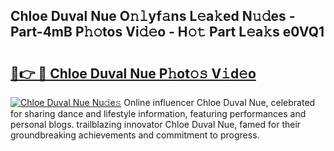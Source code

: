 ## Chloe Duval Nue O𝚗𝚕yf𝚊ns L𝚎a𝚔ed N𝚞𝚍es - Part-4mB P𝚑𝚘tos Vi𝚍𝚎o - H𝚘𝚝 Part L𝚎a𝚔s e0VQ1

# <h2><a href="http://kfbbz1.oniu.top/?m=Chloe+Duval+Nue">🔗👉 🔴 Chloe Duval Nue P𝚑ot𝚘𝚜 V𝚒d𝚎o</a></h2>

[![Chloe Duval Nue Nu𝚍e𝚜](https://i.imgur.com/0qMVB7G.gif)](http://kfbbz1.oniu.top/?m=Chloe+Duval+Nue)
Online influencer Chloe Duval Nue, celebrated for sharing dance and lifestyle information, featuring performances and personal blogs. trailblazing innovator Chloe Duval Nue, famed for their groundbreaking achievements and commitment to progress.  
